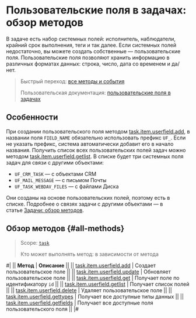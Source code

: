 # Пользовательские поля в задачах: обзор методов

В задаче есть набор системных полей: исполнитель, наблюдатели, крайний срок выполнения, теги и так далее. Если системных полей недостаточно, вы можете создать собственные — пользовательские поля. Пользовательские поля позволяют хранить информацию в различных форматах данных: строка, число, дата со временем и да/нет. 

> Быстрый переход: [все методы и события](#all-methods) 
> 
> Пользовательская документация: [пользовательские поля в задачах](https://helpdesk.bitrix24.ru/open/2573061/)

## Особенности

При создании пользовательского поля методом [task.item.userfield.add](./task-item-user-field-add.md), в названии поля `FIELD_NAME` обязательно использовать префикс `UF_`. Если не указать префикс, система автоматически добавит его в начало названия.
Получить список всех пользовательских полей задач можно методом [task.item.userfield.getlist](./task-item-user-field-get-list.md). В списке будет три системных поля задач для связи с другими объектами:

- `UF_CRM_TASK` —  с объектами CRM
- `UF_MAIL_MESSAGE` —  с письмом Почты
- `UF_TASK_WEBDAV_FILES` — c файлами Диска

Они созданы на основе пользовательских полей, поэтому есть в списке. Подробнее о связях задачи с другими объектами — в статье [Задачи: обзор методов](../index.md).

## Обзор методов {#all-methods}

> Scope: [`task`](../../scopes/permissions.md)
>
> Кто может выполнять метод: в зависимости от метода

#|
|| **Метод** | **Описание** ||
|| [task.item.userfield.add](./task-item-user-field-add.md) | Создает пользовательское поле ||
|| [task.item.userfield.update](./task-item-user-field-update.md) | Обновляет пользовательское поле ||
|| [task.item.userfield.get](./task-item-user-field-get.md) | Получает поле по идентификатору `id` ||
|| [task.item.userfield.getlist](./task-item-user-field-get-list.md) | Получает список полей ||
|| [task.item.userfield.delete](./task-item-user-field-delete.md) | Удаляет пользовательское поле ||
|| [task.item.userfield.gettypes](./task-item-user-field-get-types.md) | Получает все доступные типы данных ||
|| [task.item.userfield.getfields](./task-item-user-field-get-fields.md) | Получает все доступные поля пользовательского поля ||
|#